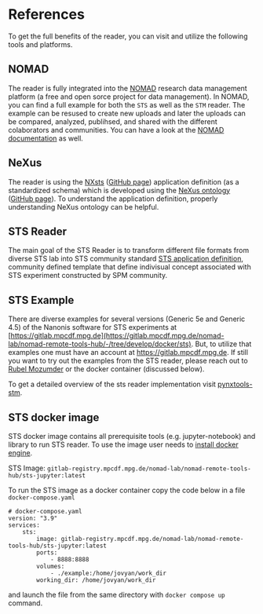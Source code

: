 # References
To get the full benefits of the reader, you can visit and utilize the following tools and platforms. 

## NOMAD
The reader is fully integrated into the [NOMAD](https://nomad-lab.eu/prod/v1/gui/about/information) research data management platform (a free and open sorce project for data management). In NOMAD, you can find a full example for both the `STS` as well as the `STM` reader. The example can be resused to create new uploads and later the uploads can be compared, analyzed, publihsed, and shared with the different colaborators and communities. You can have a look at the [NOMAD documentation](https://nomad-lab.eu/prod/v1/util/docs/index.html) as well.

## NeXus
The reader is using the [NXsts](https://fairmat-nfdi.github.io/nexus_definitions/classes/contributed_definitions/NXsts.html#nxsts) ([GitHub page](https://github.com/FAIRmat-NFDI/nexus_definitions/blob/fairmat/contributed_definitions/NXsts.nxdl.xml)) application definition (as a standardized schema) which is developed using the [NeXus ontology](https://www.nexusformat.org/) ([GitHub page](https://github.com/FAIRmat-NFDI/nexus_definitions/tree/fairmat)). To understand the application definition, properly understanding NeXus ontology can be helpful.

## STS Reader
The main goal of the STS Reader is to transform different file formats from diverse STS lab into STS community standard [STS application definition](https://github.com/FAIRmat-NFDI/nexus_definitions/blob/fairmat/contributed_definitions/NXsts.nxdl.xml), community defined template that define indivisual concept associated with STS experiment constructed by SPM community.
## STS Example
There are diverse examples for several versions (Generic 5e and Generic 4.5) of the Nanonis software for STS experiments at [https://gitlab.mpcdf.mpg.de](https://gitlab.mpcdf.mpg.de/nomad-lab/nomad-remote-tools-hub/-/tree/develop/docker/sts). But, to utilize that examples one must have an account at https://gitlab.mpcdf.mpg.de. If still you want to try out the examples from the STS reader, please reach out to [Rubel Mozumder](mozumder@physik.hu-berlin.de) or the docker container (discussed below).

To get a detailed overview of the sts reader implementation visit [pynxtools-stm](https://github.com/FAIRmat-NFDI/pynxtools-stm).

## STS docker image
STS docker image contains all prerequisite tools (e.g. jupyter-notebook) and library to run STS reader. To use the image user needs to [install docker engine](https://docs.docker.com/engine/install/).

STS Image: `gitlab-registry.mpcdf.mpg.de/nomad-lab/nomad-remote-tools-hub/sts-jupyter:latest`

To run the STS image as a docker container copy the code below in a file `docker-compose.yaml`

```docker
# docker-compose.yaml
version: "3.9"
services:
    sts:
        image: gitlab-registry.mpcdf.mpg.de/nomad-lab/nomad-remote-tools-hub/sts-jupyter:latest
        ports:
            - 8888:8888
        volumes:
            - ./example:/home/jovyan/work_dir
        working_dir: /home/jovyan/work_dir
```

and launch the file from the same directory with `docker compose up` command.
